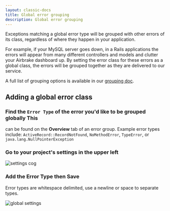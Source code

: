 ```yaml
---
layout: classic-docs
title: Global error grouping
description: Global error grouping
---
```


Exceptions matching a global error type will be grouped with other errors of its
class, regardless of where they happen in your application.

For example, if your MySQL server goes down, in a Rails applications the errors
will appear from many different controllers and models and clutter your Airbrake
dashboard up.  By setting the error class for these errors as a global class,
the errors will be grouped together as they are delivered to our service.

A full list of grouping options is available in our [grouping
doc](https://airbrake.io/docs/airbrake-faq/configuring-error-grouping-settings/).

## Adding a global error class

### Find the `Error Type` of the error you'd like to be grouped globally This
can be found on the **Overview** tab of an error group.  Example error types
include: `ActiveRecord::RecordNotFound`, `NoMethodError`, `TypeError`, or
`java.lang.NullPointerException`

### Go to your project's settings in the upper left

![settings cog](/docs/assets/img/docs/airbrake/settings_cog.png)

### Add the Error Type then **Save**
Error types are whitespace delimited, use a newline or space to separate types.

![global settings](/docs/assets/img/docs/airbrake/global_grouping.png)
